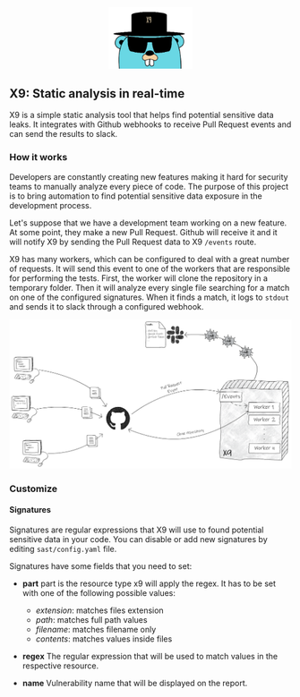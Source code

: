 
<p  align="center">

<img  width="150"  src="docs/img/gopherx9.jpg"  alt="X9"  title="X9"  />

</p>

  

## X9: Static analysis in real-time

  

X9 is a simple static analysis tool that helps find potential sensitive data leaks. It integrates with Github webhooks to receive Pull Request events and can send the results to slack.

  

### How it works
  

Developers are constantly creating new features making it hard for security teams to manually analyze every piece of code. The purpose of this project is to bring automation to find potential sensitive data exposure in the development process.

  

Let's suppose that we have a development team working on a new feature. At some point, they make a new Pull Request. Github will receive it and it will notify X9 by sending the Pull Request data to X9 `/events` route.

  

X9 has many workers, which can be configured to deal with a great number of requests. It will send this event to one of the workers that are responsible for performing the tests. First, the worker will clone the repository in a temporary folder. Then it will analyze every single file searching for a match on one of the configured signatures. When it finds a match, it logs to `stdout` and sends it to slack through a configured webhook.

  
  

<p  align="center">

<img  width="800"  src="docs/img/diagram.png"  alt="diagram"  title="diagram"  />

</p>

  
  

### Customize

  

#### Signatures

  

Signatures are regular expressions that X9 will use to found potential sensitive data in your code. You can disable or add new signatures by editing `sast/config.yaml` file.

  

Signatures have some fields that you need to set:

  

-  **part**
part is the resource type x9 will apply the regex. It has to be set with one of the following possible values:
   - *extension*: matches files extension
   - *path*: matches full path values
   - *filename*: matches filename only
   - *contents*: matches values inside files

  
-  **regex**
The regular expression that will be used to match values in the respective resource.

-  **name**
Vulnerability name that will be displayed on the report.

